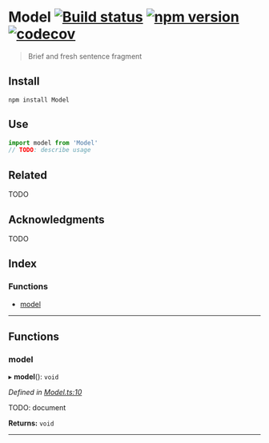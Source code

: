 
Model [![Build status](https://travis-ci.org/stephanecharron/Model.svg?branch=master)](https://travis-ci.org/stephanecharron/Model) [![npm version](https://img.shields.io/npm/v/Model.svg)](https://npmjs.org/package/Model) [![codecov](https://codecov.io/gh/stephanecharron/Model/branch/master/graph/badge.svg)](https://codecov.io/gh/stephanecharron/Model)
==================================================================================================================================================================================================================================================================================================================================================================

> Brief and fresh sentence fragment

Install
-------

```shell
npm install Model
```

Use
---

```typescript
import model from 'Model'
// TODO: describe usage
```

Related
-------

TODO

Acknowledgments
---------------

TODO

## Index

### Functions

* [model](#model)

---

## Functions

<a id="model"></a>

###  model

▸ **model**(): `void`

*Defined in [Model.ts:10](https://github.com/stephanecharron/Model/blob/2c797b0/src/Model.ts#L10)*

TODO: document

**Returns:** `void`

___

